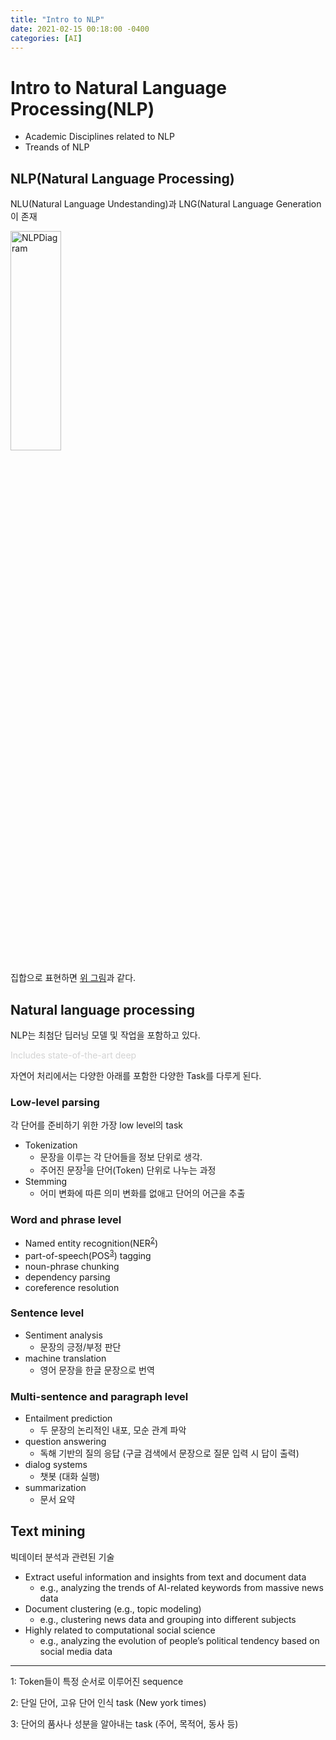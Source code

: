 ```yaml
---
title: "Intro to NLP"
date: 2021-02-15 00:18:00 -0400
categories: [AI]
---
```


# Intro to Natural Language Processing(NLP)
+ Academic Disciplines related to NLP
+ Treands of NLP

## NLP(Natural Language Processing)
NLU(Natural Language Undestanding)과 LNG(Natural Language Generation이 존재

<img src="https://user-images.githubusercontent.com/12611645/107938878-53cd3880-6fc9-11eb-81e2-fa1a85526400.png" width="40%" height="30%" title="NLP diagram" alt="NLPDiagram">

집합으로 표현하면 [위 그림](https://insights.ai-jobs.net/the-past-and-the-present-of-natural-language-generation/)과 같다.

## Natural language processing
NLP는 최첨단 딥러닝 모델 및 작업을 포함하고 있다.

<span style="color:#D3D3D3">Includes state-of-the-art deep</span>


자연어 처리에서는 다양한 아래를 포함한 다양한 Task를 다루게 된다.
### Low-level parsing
각 단어를 준비하기 위한 가장 low level의 task
+ Tokenization
    + 문장을 이루는 각 단어들을 정보 단위로 생각.
    + 주어진 문장<sup>[1](#footnote_1)</sup>을 단어(Token) 단위로 나누는 과정
+ Stemming
    + 어미 변화에 따른 의미 변화를 없애고 단어의 어근을 추출

### Word and phrase level
+ Named entity recognition(NER<sup>[2](#footnote_2)</sup>)
+ part-of-speech(POS<sup>[3](#footnote_3)</sup>) tagging
+ noun-phrase chunking
+ dependency parsing
+ coreference resolution

### Sentence level
+ Sentiment analysis
    + 문장의 긍정/부정 판단
+ machine translation
    + 영어 문장을 한글 문장으로 번역

### Multi-sentence and paragraph level
+ Entailment prediction
    + 두 문장의 논리적인 내포, 모순 관계 파악
+ question answering
    + 독해 기반의 질의 응답 (구글 검색에서 문장으로 질문 입력 시 답이 출력)
+ dialog systems
    + 챗봇 (대화 실행)
+ summarization
    + 문서 요약
    
## Text mining
빅데이터 분석과 관련된 기술
+ Extract useful information and insights from text and document data
    + e.g., analyzing the trends of AI-related keywords from massive news data
+ Document clustering (e.g., topic modeling)
    + e.g., clustering news data and grouping into different subjects
+ Highly related to computational social science
    + e.g., analyzing the evolution of people’s political tendency based on social media data

------------------------------------------------------------------
<a name="footnote_1">1</a>: Token들이 특정 순서로 이루어진 sequence

<a name="footnote_2">2</a>: 단일 단어, 고유 단어 인식 task (New york times)

<a name="footnote_3">3</a>: 단어의 품사나 성분을 알아내는 task (주어, 목적어, 동사 등)

